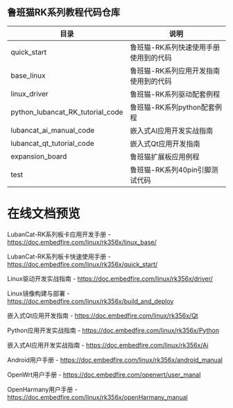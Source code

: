 ## 鲁班猫RK系列教程代码仓库

| 目录               | 说明                      |
| ------------------ | --------------------------------- |
| quick_start        | 鲁班猫-RK系列快速使用手册使用到的代码 |
| base_linux  | 鲁班猫-RK系列应用开发指南使用到的代码 | 
| linux_driver | 鲁班猫-RK系列驱动配套例程
| python_lubancat_RK_tutorial_code | 鲁班猫-RK系列python配套例程 |
| lubancat_ai_manual_code |  嵌入式AI应用开发实战指南 |
| lubancat_qt_tutorial_code | 嵌入式Qt应用开发指南  |
| expansion_board       |   鲁班猫扩展板应用例程|
| test       |   鲁班猫-RK系列40pin引脚测试代码 |




# 在线文档预览

LubanCat-RK系列板卡应用开发手册 - https://doc.embedfire.com/linux/rk356x/linux_base/

LubanCat-RK系列板卡快速使用手册 - https://doc.embedfire.com/linux/rk356x/quick_start/

Linux驱动开发实战指南 - https://doc.embedfire.com/linux/rk356x/driver/

Linux镜像构建与部署 - https://doc.embedfire.com/linux/rk356x/build_and_deploy

嵌入式Qt应用开发指南 - https://doc.embedfire.com/linux/rk356x/Qt

Python应用开发实战指南 - https://doc.embedfire.com/linux/rk356x/Python

嵌入式AI应用开发实战指南 - https://doc.embedfire.com/linux/rk356x/Ai

Android用户手册 - https://doc.embedfire.com/linux/rk356x/android_manual

OpenWrt用户手册 - https://doc.embedfire.com/openwrt/user_manal

OpenHarmany用户手册 - https://doc.embedfire.com/linux/rk356x/openHarmany_manual

